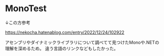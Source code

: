 # MonoTest

↓この方参考 

https://nekocha.hatenablog.com/entry/2022/12/24/102922

アセンブリやダイナミックライブラリについて調べてて見つけたMonoや.NETの理解を深めるため。
違う言語のリンクなどもしたかった。

